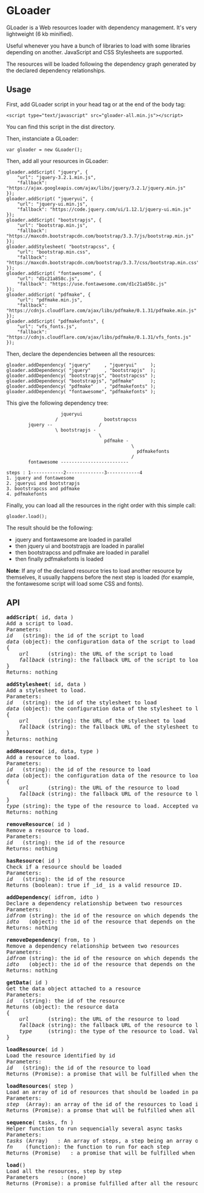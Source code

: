 # GLoader

GLoader is a Web resources loader with dependency management. It's very lightweight (6 kb minified).

Useful whenever you have a bunch of libraries to load with some libraries depending on another. JavaScript and CSS Stylesheets are supported.

The resources will be loaded following the dependency graph generated by the declared dependency relationships.

## Usage

First, add GLoader script in your head tag or at the end of the body tag:

```
<script type="text/javascript" src="gloader-all.min.js"></script>
```

You can find this script in the dist directory.

Then, instanciate a GLoader:

```
var gloader = new GLoader();
```

Then, add all your resources in GLoader:

```
gloader.addScript( "jquery", {
    "url": "jquery-3.2.1.min.js",
    "fallback": "https://ajax.googleapis.com/ajax/libs/jquery/3.2.1/jquery.min.js"
});
gloader.addScript( "jqueryui", {
    "url": "jquery-ui.min.js",
    "fallback": "https://code.jquery.com/ui/1.12.1/jquery-ui.min.js"
});
gloader.addScript( "bootstrapjs", {
    "url": "bootstrap.min.js",
    "fallback": "https://maxcdn.bootstrapcdn.com/bootstrap/3.3.7/js/bootstrap.min.js"
});
gloader.addStylesheet( "bootstrapcss", {
    "url": "bootstrap.min.css",
    "fallback": "https://maxcdn.bootstrapcdn.com/bootstrap/3.3.7/css/bootstrap.min.css"
});
gloader.addScript( "fontawesome", {
    "url": "d1c21a858c.js",
    "fallback": "https://use.fontawesome.com/d1c21a858c.js"
});
gloader.addScript( "pdfmake", {
    "url": "pdfmake.min.js",
    "fallback": "https://cdnjs.cloudflare.com/ajax/libs/pdfmake/0.1.31/pdfmake.min.js"
});
gloader.addScript( "pdfmakefonts", {
    "url": "vfs_fonts.js",
    "fallback": "https://cdnjs.cloudflare.com/ajax/libs/pdfmake/0.1.31/vfs_fonts.js"
});
```

Then, declare the dependencies between all the resources:
```
gloader.addDependency( "jquery"     , "jqueryui"     );
gloader.addDependency( "jquery"     , "bootstrapjs"  );
gloader.addDependency( "bootstrapjs", "bootstrapcss" );
gloader.addDependency( "bootstrapjs", "pdfmake"      );
gloader.addDependency( "pdfmake"    , "pdfmakefonts" );
gloader.addDependency( "fontawesome", "pdfmakefonts" );
```

This give the following dependency tree:

```
                    jqueryui
                  /                 bootstrapcss
        jquery --                 /
                  \ bootstrapjs - 
                                  \
                                    pdfmake - 
                                              \
                                                pdfmakefonts
                                              /
        fontawesome -------------------------

steps : 1------------2--------------3------------4
1. jquery and fontawesome
2. jqueryui and bootstrapjs
3. bootstrapcss and pdfmake
4. pdfmakefonts
```

Finally, you can load all the resources in the right order with this simple call:

```
gloader.load();
```

The result should be the following:
- jquery and fontawesome are loaded in parallel
- then jquery ui and bootstrapjs are loaded in parallel
- then bootstrapcss and pdfmake are loaded in parallel
- then finally pdfmakefonts is loaded

**Note**: If any of the declared resource tries to load another resource by themselves, it usually happens before the next step is loaded (for example, the fontawesome script will load some CSS and fonts).

## API

<pre>
<b>addScript</b>( id, data )
Add a script to load.
Parameters:
<i>id</i>   (string): the id of the script to load
<i>data</i> (object): the configuration data of the script to load
{
    <i>url</i>      (string): the URL of the script to load
    <i>fallback</i> (string): the fallback URL of the script to load, will be used if the script cannot be loaded with the url config
}
Returns: nothing

<b>addStylesheet</b>( id, data )
Add a stylesheet to load.
Parameters:
<i>id</i>   (string): the id of the stylesheet to load
<i>data</i> (object): the configuration data of the stylesheet to load
{
    <i>url</i>      (string): the URL of the stylesheet to load
    <i>fallback</i> (string): the fallback URL of the stylesheet to load, will be used if the stylesheet cannot be loaded with the url config
}
Returns: nothing

<b>addResource</b>( id, data, type )
Add a resource to load.
Parameters:
<i>id</i>   (string): the id of the resource to load
<i>data</i> (object): the configuration data of the resource to load
{
    <i>url</i>      (string): the URL of the resource to load
    <i>fallback</i> (string): the fallback URL of the resource to load, will be used if the resource cannot be loaded with the url config
}
<i>type</i> (string): the type of the resource to load. Accepted values are "js" and "css".
Returns: nothing

<b>removeResource</b>( id )
Remove a resource to load.
Parameters:
<i>id</i>   (string): the id of the resource
Returns: nothing

<b>hasResource</b>( id )
Check if a resource should be loaded
Parameters:
<i>id</i>   (string): the id of the resource
Returns (boolean): true if _id_ is a valid resource ID.

<b>addDependency</b>( idfrom, idto )
Declare a dependency relationship between two resources
Parameters:
<i>idfrom</i> (string): the id of the resource on which depends the resource identified by the _idto_ parameter
<i>idto</i>   (object): the id of the resource that depends on the resource identified by the _idfrom_ parameter
Returns: nothing

<b>removeDependency</b>( from, to )
Remove a dependency relationship between two resources
Parameters:
<i>idfrom</i> (string): the id of the resource on which depends the resource identified by the _idto_ parameter
<i>idto</i>   (object): the id of the resource that depends on the resource identified by the _idfrom_ parameter
Returns: nothing

<b>getData</b>( id )
Get the data object attached to a resource
Parameters:
<i>id</i>   (string): the id of the resource
Returns (object): the resource data
{
    <i>url</i>      (string): the URL of the resource to load
    <i>fallback</i> (string): the fallback URL of the resource to load, will be used if the resource cannot be loaded with the url config
    <i>type</i>     (string): the type of the resource to load. Valid values are "js" and "css".
}

<b>loadResource</b>( id )
Load the resource identified by id
Parameters:
<i>id</i>   (string): the id of the resource to load
Returns (Promise): a promise that will be fulfilled when the resource has been loaded

<b>loadResources</b>( step )
Load an array of id of resources that should be loaded in parallel (a step)
Parameters:
<i>step</i>  (Array): an array of the id of the resources to load in parallel
Returns (Promise): a promse that will be fulfilled when all the resources of the step have been loaded

<b>sequence</b>( tasks, fn )
Helper function to run sequencially several async tasks
Parameters:
<i>tasks</i> (Array)   : An array of steps, a step being an array of id of resources to load
<i>fn</i>    (function): the function to run for each step
Returns (Promise)   : a promise that will be fulfilled when all the resources of each steps have be loaded

<b>load</b>()
Load all the resources, step by step
Parameters       : (none)
Returns (Promise): a promise fulfilled after all the resources of each steps have be loaded
</pre>